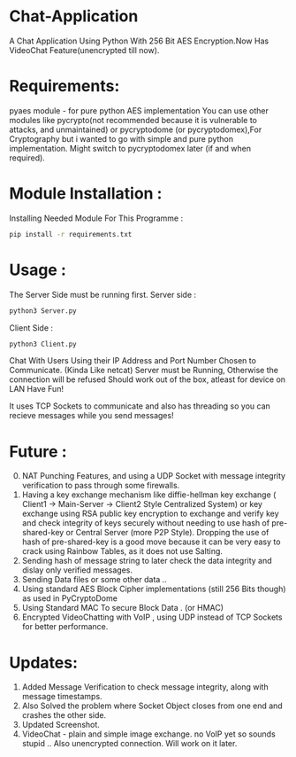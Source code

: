 # Chat-Application
A Chat Application Using Python With 256 Bit AES Encryption.Now Has VideoChat Feature(unencrypted till now).

# Requirements:
pyaes module - for pure python AES implementation 
You can use other modules like pycrypto(not recommended because it is vulnerable to attacks, and unmaintained) or pycryptodome (or pycryptodomex),For Cryptography but i wanted to go with simple and pure python implementation. Might switch to pycryptodomex later (if and when required).

# Module Installation :

Installing Needed Module For This Programme :
```bash
pip install -r requirements.txt
```
# Usage :
The Server Side must be running first.
Server side :
```bash
python3 Server.py
```
Client Side : 
```bash
python3 Client.py
```
Chat With Users Using their IP Address and Port Number Chosen to Communicate. (Kinda Like netcat)
Server must be Running, Otherwise the connection will be refused
Should work out of the box, atleast for device on LAN
Have Fun!

It uses TCP Sockets to communicate and also has threading so you can recieve messages while you send messages!

# Future : 
0. NAT Punching Features, and using a UDP Socket with message integrity verification to pass through some firewalls.
1. Having a key exchange mechanism like diffie-hellman key exchange ( Client1 -> Main-Server -> Client2 Style Centralized System) or key exchange using RSA public key encryption to exchange and verify key and check integrity of keys securely without needing to use hash of pre-shared-key or Central Server (more P2P Style).
Dropping the use of hash of pre-shared-key is a good move because it can be very easy to crack using Rainbow Tables, as it does not use Salting. 
2. Sending hash of message string to later check the data integrity and dislay only verified messages.
3. Sending Data files or some other data ..
4. Using standard AES Block Cipher implementations (still 256 Bits though) as used in PyCryptoDome
5. Using Standard MAC To secure Block Data . (or HMAC)
6. Encrypted VideoChatting with VoIP , using UDP instead of TCP Sockets for better performance.

# Updates:
1. Added Message Verification to check message integrity, along with message timestamps.
2. Also Solved the problem where Socket Object closes from one end and crashes the other side.
3. Updated Screenshot.
4. VideoChat -  plain and simple image exchange. no VoIP yet so sounds stupid .. Also unencrypted connection. Will work on it later.
